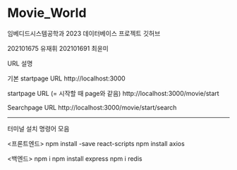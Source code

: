 # Movie_World

임베디드시스템공학과 2023 데이터베이스 프로젝트 깃허브

202101675 유재휘
202101691 최윤미

URL 설명

기본 startpage URL
http://localhost:3000

startpage URL (= 시작할 때 page와 같음)
http://localhost:3000/movie/start

Searchpage URL
http://localhost:3000/movie/start/search

------------------------------------------------

터미널 설치 명령어 모음

<프론트엔드>
npm install -save react-scripts
npm install axios

<백엔드>
npm i
npm install express
npm i redis
